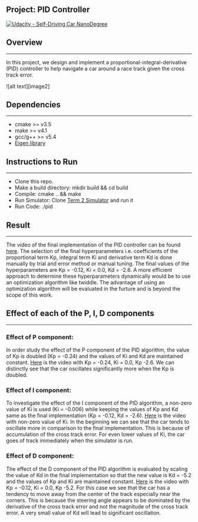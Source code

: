 [//]: # (Image References)

[image1]: ./write_up_images/snapshot_sim.png "sim"

## Project: PID Controller
[![Udacity - Self-Driving Car NanoDegree](https://s3.amazonaws.com/udacity-sdc/github/shield-carnd.svg)](http://www.udacity.com/drive)

## Overview
---
In this project, we design and implement a proportional-integral-derivative (PID) controller to help navigate a car around a race track given the cross track error.

![alt text][image2]

## Dependencies
---
* cmake >= v3.5
* make >= v4.1
* gcc/g++ >= v5.4
* [Eigen library](http://eigen.tuxfamily.org/index.php?title=Main_Page) 

## Instructions to Run
---
* Clone this repo.
* Make a build directory: mkdir build && cd build
* Compile: cmake .. && make
* Run Simulator: Clone [Term 2 Simulator](https://github.com/udacity/self-driving-car-sim/releases/) and run it
* Run Code: ./pid

## Result
---
The video of the final implementation of the PID controller can be found [here](https://www.youtube.com/watch?v=t1KleOY2bzE&t=6s).
The selection of the final hyperparameters i.e. coefficients of the proportional term Kp, integral term Ki and derivative term Kd is done manually by trial and error method or manual tuning. The final values of the hyperparameters are Kp = -0.12, Ki = 0.0, Kd = -2.6. A more efficient approach to determine these hyperparameters dynamically would be to use an optimization algorithm like twiddle. The advantage of using an optimization algorithm will be evaluated in the furture and is beyond the scope of this work.

## Effect of each of the P, I, D components
---

### Effect of P component:
In order study the effect of the P component of the PID algorithm, the value of Kp is doubled (Kp = -0.24) and the values of Ki and Kd are maintained constant. [Here](https://www.youtube.com/watch?v=zkT11jwjtyM&t=1s) is the video with Kp = -0.24, Ki = 0.0, Kp -2.6. We can distinctly see that the car oscillates significantly more when the Kp is doubled.

### Effect of I component:
To investigate the effect of the I component of the PID algorithm, a non-zero value of Ki is used (Ki = -0.006) while keeping the values of Kp and Kd same as the final implementation (Kp = -0.12, Kd = -2.6). [Here](https://www.youtube.com/watch?v=R58Aq7JLbxU) is the video with non-zero value of Ki. In the beginning we can see that the car tends to oscillate more in comparison to the final implementation. This is because of accumulation of the cross track error. For even lower values of Ki, the car goes of track immediately when the simulator is run.

### Effect of D component:
The effect of the D component of the PID algorithm is evaluated by scaling the value of Kd in the final implementation so that the new value is Kd = -5.2 and the values of Kp and Ki are maintained constant. [Here](https://www.youtube.com/watch?v=5V6CX82JDbo) is the video with Kp = -0.12, Ki = 0.0, Kp -5.2. For this case we see that the car has a tendency to move away from the center of the track especially near the corners. This is because the steering angle appears to be dominated by the derivative of the cross track error and not the magnitude of the cross track error. A very small value of Kd will lead to significant oscillation.




